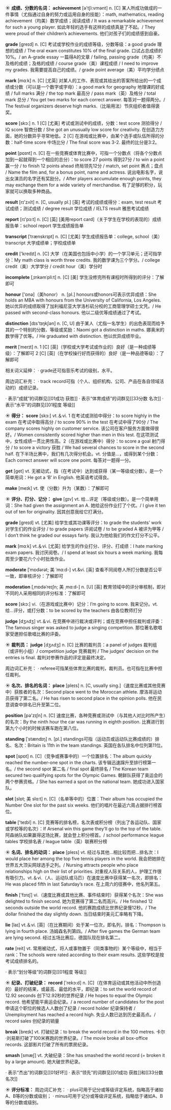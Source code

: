 ☀ <span class="category">**成绩、分数的名词：**</span>
<span class="vocabulary">**achievement**</span> [ə'tʃi:vmənt] 
<span class="definition">n. [C] 某人所成功做成的一件事情（尤指通过自身的努力或运用自身的技能）：</span>math, mathematics, reading achievement（均美）数学成绩；阅读成绩 / It was a remarkable achievement for such a young player. 如此年轻的选手有这样的成绩真是了不起。/ They were proud of their children’s achievements. 他们对孩子们的成绩感到自豪。

<span class="vocabulary">**grade**</span> [ɡreɪd] 
<span class="definition">n. [C] 考试或学校作业的成绩等级，分数等级：</span>a good grade 理想的成绩 / The oral exam constitutes 10% of the final grade. 口试占总成绩的10%。/ an A-grade essay 一篇得A的文章 / failing, passing grade（均美）不及格的成绩；及格的成绩 / course grade（美）课程成绩 / I need to improve my grades. 我需要提高自己的成绩。/ grade point average（美）平均学分绩点

<span class="vocabulary">**mark**</span> [mɑːk] 
<span class="definition">n. [C] [尤英] 对某人的工作、表现或其给出的答案所给出的一个成绩或分数（可以是一个数字或字母）：</span>a good mark for geography 地理课的好成绩 / full marks 满分 / the top mark 最高分 / pass mark（英）及格分 / total mark 总分 / You get two marks for each correct answer. 每答对一题得两分。/ The festival organizers deserve high marks.（比喻用法）节庆组织者值得褒奖。

<span class="vocabulary">**score**</span> [skɔ:] 
<span class="definition">n. 1 [C] [尤美] 考试或测试中的成绩，分数：</span>test score 测验得分 / IQ score 智商分数 / She got an unusually low score for creativity. 在创造力方面，她的分数异乎寻常地低。<span class="definition">2 [C] 在游戏或比赛中，由某个选手或队伍所得的分数：</span>half-time score 中场比分 / The final score was 3-2. 最终的比分是3:2。

<span class="vocabulary">**point**</span> [pɒɪnt] 
<span class="definition">n. [C] 在一些竞赛或体育比赛中，可指一个分数点（将各个分数点加到一起就得到一个相应的总分）：</span>to score 27 points 得到27分 / to win a point 赢一分 / to finish 12 points ahead 终局领先12分 / match, set point 赛点；盘点 / Name the film and, for a bonus point, name and actress. 说出电影名字，说出女演员的名字还有奖励分。/ After players accumulate enough points, they may exchange them for a wide variety of merchandise. 有了足够的积分，玩家就可以换取多种商品。

<span class="vocabulary">**result**</span> [rɪ'zʌlt] 
<span class="definition">n. [C, usually pl.] [英] 考试的成绩或得分：</span>exam, test result 考试成绩；测试成绩 / degree result 学位成绩 / IELTS result 雅思考试成绩

<span class="vocabulary">**report**</span> [rɪ'pɔ:t] 
<span class="definition">n. [C] [英] [美用report card]（关于学生在学校的表现的）成绩报告单：</span>school report 学生成绩报告单
           
<span class="vocabulary">**transcript**</span> [ˈtrænskrɪpt]
<span class="definition">n. [C] [尤美] 学生成绩报告单：</span>college, school（美）transcript 大学成绩单；学校成绩单

<span class="vocabulary">**credit**</span> ['kredɪt] 
<span class="definition">n. [C] 大学（在美国也包括中小学）的一个学习单元；还可指学分：</span>My math class is worth three credits. 我的数学课为三个学分。/ college credit（美）大学学分 / credit hour（美）学分时
           
<span class="vocabulary">**incomplete**</span> [ˌɪnkəmˈpli:t]
<span class="definition">n. [C] [美] 学生没修完所有课程时所得到的评分：</span>了解即可

<span class="vocabulary">**honour**</span> ['ɒnə]（美honor）
<span class="definition">n. [pl.] honours或honors可表示优异成绩：</span>She holds an MBA with honours from the University of California, Los Angeles. 她以优异的成绩取得了加利福尼亚大学洛杉矶分校的工商管理学硕士文凭。/ He passed with second-class honours. 他以二级优等成绩通过了考试。

<span class="vocabulary">**distinction**</span> [dɪs'tɪŋkʃən] 
<span class="definition">n. [C, U] 由于某人（尤指一名学生）的出色表现而给予其的一个特别的分数、等级或奖励：</span>Naomi got a distinction in maths. 娜奥米的数学得了优等。/ He graduated with distinction. 他以优异成绩毕业。
           
<span class="vocabulary">**merit**</span> [ˈmerɪt]
<span class="definition">n. 1 [C] [英]（学校或大学考试或作业的）良好（是一种成绩等级）：</span>了解即可 <span class="definition">2 [C] [英]（在学校操行好而获得的）良好（是一种品德等级）：</span>了解即可

相关词义延伸：
· grade还可指音乐考试的级别，水平。

周边词汇补充：
· track record可指（个人、组织机构、公司、产品在各自领域活动的）成绩记录。

· 表示“成就”的词群见[[01成功 获胜]]
· 表示“体育成绩”的词群见[[33分数 名次]]
· 表示“水平”的词群见[[01程度 等级]]

☀ <span class="category">**得分：**</span>
<span class="vocabulary">**score**</span> [skɔ:] 
<span class="definition">vt.＆vi. 1 在考试或测验中得分：</span>to score highly in the exam 在考试中取得高分 / to score 90% in the test 在考试中得了90分 / The company scores highly on customer service. 该公司在客户服务方面做得很好。/ Women consistently scored higher than men in this test. 在这项测试中，女性成绩一贯比男性高。<span class="definition">2（在游戏或比赛中）得分：</span>to score a goal 射门得分 / to score a victory 获胜 / We had several chances to score in the second half. 在下半场比赛中，我们有几次得分机会。<span class="definition">vt. 分值是…，或得到某个分数：</span>Each correct answer will score one point. 每答对一题得一分。

<span class="vocabulary">**get**</span> [ɡet] 
<span class="definition">vt. 无被动式，指（在考试中）达到或获得（某一等级或分数）。是一个简单用词：</span>He got a ‘B’ in English. 他英语考试得良。

<span class="vocabulary">**make**</span> [meɪk] 
<span class="definition">vt. 使（分数）升为（某数）：</span>了解即可

☀ <span class="category">**评分、打分、记分：**</span>
<span class="vocabulary">**give**</span> [ɡɪv] 
<span class="definition">vt. 给…评定（等级或分数）。是一个简单用词：</span>She had given the assignment an A. 她给这份作业打了个优。/ I give it ten out of ten for originality. 因其创意我给它打满分。

<span class="vocabulary">**grade**</span> [ɡreɪd] 
<span class="definition">vt. [尤美] 给学生或其功课等评分：</span>to grade the students’ work 对学生们的作业评分 / to grade papers 评阅试卷 / to be graded A 被评为甲等 / I don’t think he graded our essays fairly. 我认为他给我们的作文打分不公平。

<span class="vocabulary">**mark**</span> [mɑːk] 
<span class="definition">vt.＆vi. [尤英] 给学生的作业打分、评分、打成绩：</span>I hate marking exam papers. 我讨厌阅卷。/ I spend at least six hours a week marking. 我每周至少要花六个小时批改作业。
           
<span class="vocabulary">**moderate**</span> [ˈmɒdərət; 美 ˈmɑ:d-]
<span class="definition">vt.&vi. [英] 查看不同阅卷人所打分数是否公平一致，即审核评分：</span>了解即可
           
<span class="vocabulary">**moderation**</span> [ˌmɒdəˈreɪʃn; 美 ˌmɑ:d-]
<span class="definition">n. [U] [英] 教育领域中的评分审核制，即对不同的人采用相同的评分标准：</span>了解即可

<span class="vocabulary">**score**</span> [skɔ:] 
<span class="definition">vi.（在游戏或比赛中）记分：</span>I’m going to score. 我来记分。<span class="definition">vt. 给…评分，或打分数：</span>to be scored by the teachers 由各位教师打分

<span class="vocabulary">**judge**</span> [dӡʌdӡ] 
<span class="definition">vt.＆vi. 在竞赛中进行裁决或评判；或在竞赛中担任裁判或评委：</span>The famous singer was asked to judge a singing competition. 那位著名歌唱家受邀担任歌唱比赛的评委。

☀ <span class="category">**裁判员：**</span>
<span class="vocabulary">**judge**</span> [dӡʌdӡ] 
<span class="definition">n. [C] 比赛的裁判员：</span>a panel of judges 裁判组（或评判小组）/ competition judge 竞赛裁判 / The judges’ decision on the entries is final. 裁判对参赛作品的评定是最终决定。

周边词汇补充：
· referee可指某些体育比赛的裁判，裁判员。也可指在比赛中担任裁判。

☀ <span class="category">**名次、排名的名词：**</span>
<span class="vocabulary">**place**</span> [pleɪs] 
<span class="definition">n. [C, usually sing.]（速度比赛或其他竞赛中）获胜者的名次：</span>Second place went to the Moroccan athlete. 摩洛哥运动员获得了第二名。/ He has risen to second place in the opinion polls. 他在民意调查中排名已升至第二位。

<span class="vocabulary">**position**</span> [pə'zɪʃn] 
<span class="definition">n. [C] 速度比赛，各种竞赛或测试中（与其他人对比时所产生）的名次：</span>By the ninth hour the car was running in eighth position. 比赛进行到第九个小时的时候该赛车跑在第八位。
           
<span class="vocabulary">**standing**</span> [ˈstændɪŋ]
<span class="definition">n. [pl.] standings可指（运动员或运动队比赛成绩的）排名、名次：</span>Britain is 11th in the team standings. 英国在各队排名中位列第11位。

<span class="vocabulary">**spot**</span> [spɒt] 
<span class="definition">n. [C]（竞争或赛事中的）一个位置排名：</span>The album quickly reached the number-one spot in the charts. 该专辑迅速蹿升至排行榜第一名。/ the second spot 第二名 / final spot 最终排名 / The Korean team secured two qualifying spots for the Olympic Games. 朝鲜队获得了奥运会的两个参赛资格。/ She has earned a spot on the national team. 她成功进入国家队。
           
<span class="vocabulary">**slot**</span> [slɒt; 美 slɑ:t]
<span class="definition">n. [C]（名单等中的）位置：</span>Their album has occupied the Number One slot for the past six weeks. 他们的唱片在最近六周占据排行榜首位。

<span class="vocabulary">**table**</span> ['teɪbl] 
<span class="definition">n. [C] 竞赛等的排名榜，名次表或积分榜（列出了各运动队、国家或学校等的名次）：</span>If Arsenal win this game they’ll go to the top of the table. 阿森纳队如果赢得这场比赛，就会登上积分榜首。/ school performance league tables 学校排名表 / league table（英）联赛积分榜

☀ <span class="category">**名词、排名的动词：**</span>
<span class="vocabulary">**place**</span> [pleɪs] 
<span class="definition">vt. 经过与其他…相比较而把…排名次：</span>I would place her among the top five tennis players in the world. 我会把她排在世界五大顶尖网球选手之列。/ Nursing attracts people who place relationships high on their list of priorities. 对重视人际关系的人，护理工作很有吸引力。<span class="definition">vt.＆vi.（人、运动队或马匹）在速度比赛中获得某一名次，即排名：</span>He was placed fifth in last Saturday’s race. 在上周六的径赛中，他名列第五。

<span class="vocabulary">**finish**</span> ['fɪnɪʃ] 
<span class="definition">vi.（速度比赛或其他比赛、事件结束时）获得某个名次：</span>She was delighted to finish second. 她为竞赛得了第二名而高兴。/ He finished 12 seconds outside the world record. 他的赛跑成绩比世界纪录慢12秒。/ The dollar finished the day slightly down. 当日结束时美元汇率略有下降。

<span class="vocabulary">**lie**</span> [laɪ] 
<span class="definition">vt.＆vi. [英]（在比赛期间）处于某一位次，即名列，排名：</span>Thompson is lying in fourth place. 汤姆森名列第四。/ After five games the German team are lying second. 经过五场比赛后，德国队现在排名第二。

<span class="vocabulary">**rate**</span> [reit] 
<span class="definition">vt. 常用被动式，将人或事物置于（同类事物的）某个等级中，相当于rank：</span>The schools were rated according to their exam results. 这些学校是按考试成绩排名的。

· 表示“划分等级”的词群见[[01程度 等级]]

☀ <span class="category">**纪录、打破纪录：**</span>
<span class="vocabulary">**record**</span> ['rekɔ:d] 
<span class="definition">n. [C]（在体育运动或其他活动中所创造的）最好的结果，或最高、最低的水平，即纪录：</span>to set the world record of 12.92 seconds 创下12.92秒的世界纪录 / He hopes to equal the Olympic record. 他希望能平奥运会纪录。/ a record number of candidates for the post 申请这个职位的候选人人数创了纪录 / record holder 纪录保持者 / Unemployment has reached a record high. 失业人数已达到历史最高点。/ record sales 创纪录的销量

<span class="vocabulary">**break**</span> [breɪk] 
<span class="definition">vt. 打破纪录：</span>to break the world record in the 100 metres. 卡尔·刘易斯打破了100米赛跑的世界纪录。/ The movie broke all box-office records. 这部影片打破了所有的票房纪录。
           
<span class="vocabulary">**smash**</span> [smæʃ]
<span class="definition">vt. 大破纪录：</span>She has smashed the world record (= broken it by a large amount). 她大破世界纪录。

· 表示“杰出”的词群见[[01好坏]]
· 表示“领先”的词群见[[01成功 获胜]]和[[33分数 名次]]

☀ <span class="category">**评分标准：**</span>
周边词汇补充：
· plus可用于记分或等级评定系统，指略高于诸如A、B等的分数或级别；
· minus可用于记分或等级评定系统，指略低于诸如A、B等的分数或级别。

